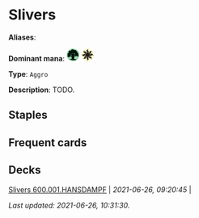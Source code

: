 # Slivers

**Aliases**: 

**Dominant mana**: <img src="../resources/images/mana/G.png" width="25"/> <img src="../resources/images/mana/W.png" width="25"/>

**Type**: `Aggro`

**Description**: TODO.

## **Staples**



## **Frequent cards**



## **Decks**

[Slivers 600.001.HANSDAMPF](https://deckstats.net/decks/181430/2125455-slivers-600-001-hansdampf) | *2021-06-26, 09:20:45* |   


*Last updated: 2021-06-26, 10:31:30.*
